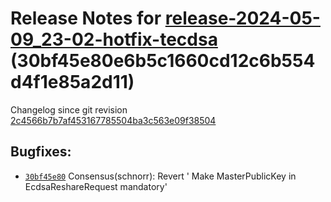 Release Notes for [**release-2024-05-09\_23-02-hotfix-tecdsa**](https://github.com/dfinity/ic/tree/release-2024-05-09_23-02-hotfix-tecdsa) (30bf45e80e6b5c1660cd12c6b554d4f1e85a2d11)
=====================================================================================================================================================================================

Changelog since git revision [2c4566b7b7af453167785504ba3c563e09f38504](https://dashboard.internetcomputer.org/release/2c4566b7b7af453167785504ba3c563e09f38504)

Bugfixes:
---------

* [`30bf45e80`](https://github.com/dfinity/ic/commit/30bf45e80) Consensus(schnorr): Revert ' Make MasterPublicKey in EcdsaReshareRequest mandatory'
